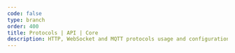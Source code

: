 ```yaml
---
code: false
type: branch
order: 400
title: Protocols | API | Core
description: HTTP, WebSocket and MQTT protocols usage and configuration 
---
```


<RedirectToFirstChild />
